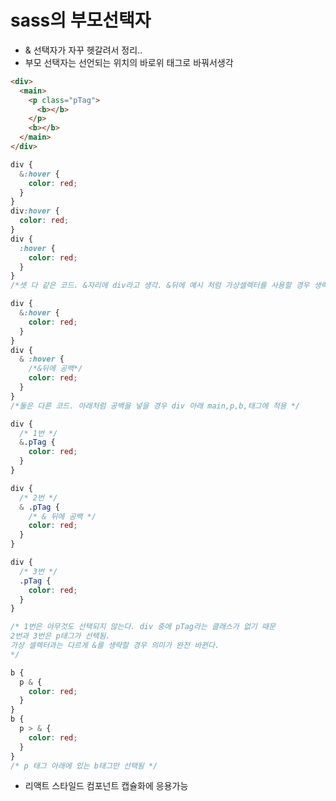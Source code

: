 # sass의 부모선택자

- & 선택자가 자꾸 헷갈려서 정리..
- 부모 선택자는 선언되는 위치의 바로위 태그로 바꿔서생각

```html
<div>
  <main>
    <p class="pTag">
      <b></b>
    </p>
    <b></b>
  </main>
</div>
```

```scss
div {
  &:hover {
    color: red;
  }
}
div:hover {
  color: red;
}
div {
  :hover {
    color: red;
  }
}
/*셋 다 같은 코드. &자리에 div라고 생각. &뒤에 예시 처럼 가상셀렉터를 사용할 경우 생략이 가능*/

div {
  &:hover {
    color: red;
  }
}
div {
  & :hover {
    /*&뒤에 공백*/
    color: red;
  }
}
/*둘은 다른 코드. 아래처럼 공백을 넣을 경우 div 아래 main,p,b,태그에 적용 */
```

```scss
div {
  /* 1번 */
  &.pTag {
    color: red;
  }
}

div {
  /* 2번 */
  & .pTag {
    /* & 뒤에 공백 */
    color: red;
  }
}

div {
  /* 3번 */
  .pTag {
    color: red;
  }
}

/* 1번은 아무것도 선택되지 않는다. div 중에 pTag라는 클래스가 없기 때문
2번과 3번은 p태그가 선택됨.
가상 셀렉터과는 다르게 &를 생략할 경우 의미가 완전 바뀐다.
*/
```

```scss
b {
  p & {
    color: red;
  }
}
b {
  p > & {
    color: red;
  }
}
/* p 태그 아래에 있는 b태그만 선택됨 */
```

- 리액트 스타일드 컴포넌트 캡슐화에 응용가능
